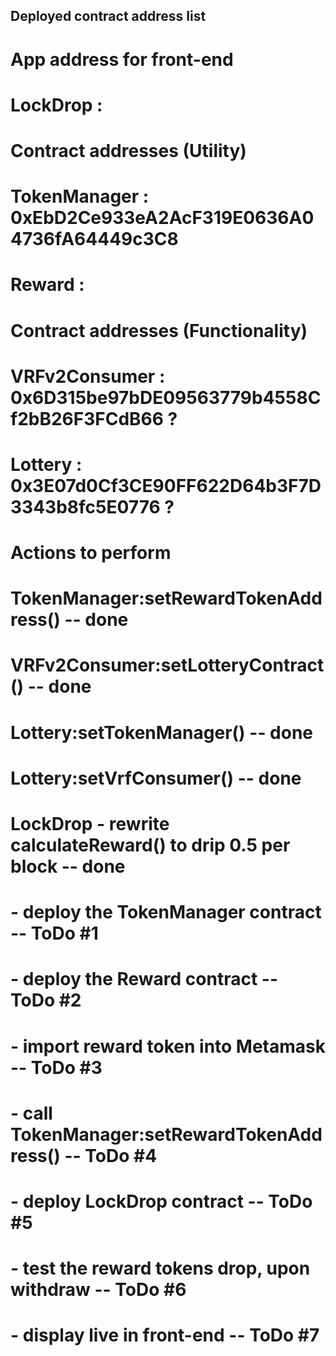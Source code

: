 ##      Deployed contract address list 

#       App address for front-end
#
# LockDrop      : 

#       Contract addresses (Utility)
# 
# TokenManager  : 0xEbD2Ce933eA2AcF319E0636A04736fA64449c3C8      
# Reward        :  
# 

#       Contract addresses (Functionality)
#
# VRFv2Consumer : 0x6D315be97bDE09563779b4558Cf2bB26F3FCdB66 ?   
# Lottery       : 0x3E07d0Cf3CE90FF622D64b3F7D3343b8fc5E0776 ?   
#

#       Actions to perform
# 
# TokenManager:setRewardTokenAddress()   -- done
# VRFv2Consumer:setLotteryContract()     -- done
# Lottery:setTokenManager()              -- done     
# Lottery:setVrfConsumer()               -- done
#  
#
# LockDrop - rewrite calculateReward() to drip 0.5 per block  -- done
#          - deploy the TokenManager contract                     -- ToDo #1
#          - deploy the Reward contract                           -- ToDo #2
#          - import reward token into Metamask                    -- ToDo #3
#          - call TokenManager:setRewardTokenAddress()            -- ToDo #4 
#          - deploy LockDrop contract                             -- ToDo #5 
#          - test the reward tokens drop, upon withdraw           -- ToDo #6  
#          - display live in front-end                            -- ToDo #7
#

